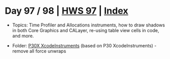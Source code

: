 # Day 97 / 98 | [HWS 97](https://www.hackingwithswift.com/100/97) | [Index](https://github.com/JulesMoorhouse/100DaysOfSwift/blob/master/README.md)

- Topics: Time Profiler and Allocations instruments, how to draw shadows in both Core Graphics and CALayer, re-using table view cells in code, and more.

- Folder: [P30X XcodeInstruments](https://github.com/JulesMoorhouse/100DaysOfSwift/tree/master/P30X%20XcodeInstruments/Project30) (based on P30 XcodeInstruments) - remove all force unwraps
